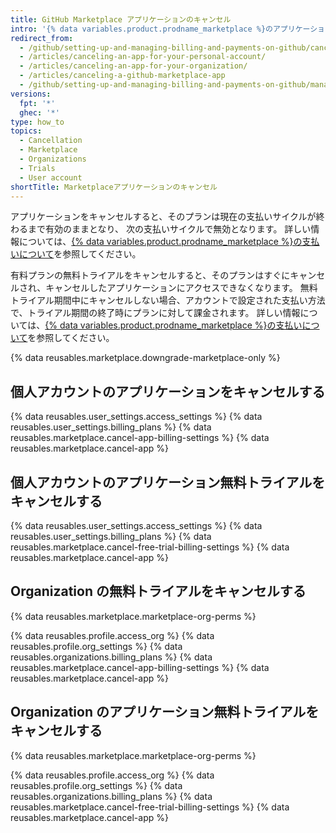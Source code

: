 ```yaml
---
title: GitHub Marketplace アプリケーションのキャンセル
intro: '{% data variables.product.prodname_marketplace %}のアプリケーションは、いつでもアカウントからキャンセルおよび削除できます。'
redirect_from:
  - /github/setting-up-and-managing-billing-and-payments-on-github/canceling-a-github-marketplace-app
  - /articles/canceling-an-app-for-your-personal-account/
  - /articles/canceling-an-app-for-your-organization/
  - /articles/canceling-a-github-marketplace-app
  - /github/setting-up-and-managing-billing-and-payments-on-github/managing-billing-for-github-marketplace-apps/canceling-a-github-marketplace-app
versions:
  fpt: '*'
  ghec: '*'
type: how_to
topics:
  - Cancellation
  - Marketplace
  - Organizations
  - Trials
  - User account
shortTitle: Marketplaceアプリケーションのキャンセル
---
```


アプリケーションをキャンセルすると、そのプランは現在の支払いサイクルが終わるまで有効のままとなり、 次の支払いサイクルで無効となります。 詳しい情報については、[{% data variables.product.prodname_marketplace %}の支払いについて](/articles/about-billing-for-github-marketplace)を参照してください。

有料プランの無料トライアルをキャンセルすると、そのプランはすぐにキャンセルされ、キャンセルしたアプリケーションにアクセスできなくなります。 無料トライアル期間中にキャンセルしない場合、アカウントで設定された支払い方法で、トライアル期間の終了時にプランに対して課金されます。 詳しい情報については、[{% data variables.product.prodname_marketplace %}の支払いについて](/articles/about-billing-for-github-marketplace)を参照してください。

{% data reusables.marketplace.downgrade-marketplace-only %}

## 個人アカウントのアプリケーションをキャンセルする

{% data reusables.user_settings.access_settings %}
{% data reusables.user_settings.billing_plans %}
{% data reusables.marketplace.cancel-app-billing-settings %}
{% data reusables.marketplace.cancel-app %}

## 個人アカウントのアプリケーション無料トライアルをキャンセルする

{% data reusables.user_settings.access_settings %}
{% data reusables.user_settings.billing_plans %}
{% data reusables.marketplace.cancel-free-trial-billing-settings %}
{% data reusables.marketplace.cancel-app %}

## Organization の無料トライアルをキャンセルする

{% data reusables.marketplace.marketplace-org-perms %}


{% data reusables.profile.access_org %}
{% data reusables.profile.org_settings %}
{% data reusables.organizations.billing_plans %}
{% data reusables.marketplace.cancel-app-billing-settings %}
{% data reusables.marketplace.cancel-app %}

## Organization のアプリケーション無料トライアルをキャンセルする

{% data reusables.marketplace.marketplace-org-perms %}


{% data reusables.profile.access_org %}
{% data reusables.profile.org_settings %}
{% data reusables.organizations.billing_plans %}
{% data reusables.marketplace.cancel-free-trial-billing-settings %}
{% data reusables.marketplace.cancel-app %}
